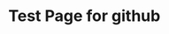 <!DOCTYPE html>
<html lang="en">
<head>
    <meta charset="UTF-8">
    <title>Title</title>
</head>
<body>
<h1>Test Page for github</h1>
</body>
</html>

